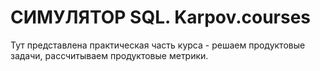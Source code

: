 # СИМУЛЯТОР SQL. Karpov.courses
Тут представлена практическая часть курса - решаем продуктовые задачи, рассчитываем продуктовые метрики.
